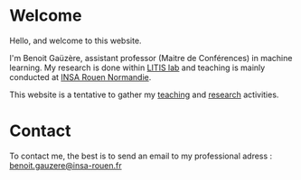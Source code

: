 # Welcome

Hello, and welcome to this website.

I'm Benoit Gaüzère, assistant professor (Maitre de Conférences) in machine learning. My
research is done within [LITIS lab](https://www.litislab.fr/) and teaching is mainly conducted at [INSA
Rouen Normandie](https://www.insa-rouen.fr/).

This website is a tentative to gather my [teaching](/teaching) and [research](/research)
activities.


# Contact

To contact me, the best is to send an email to my professional adress : [benoit.gauzere@insa-rouen.fr](mailto:benoit.gauzere@insa-rouen.fr)





